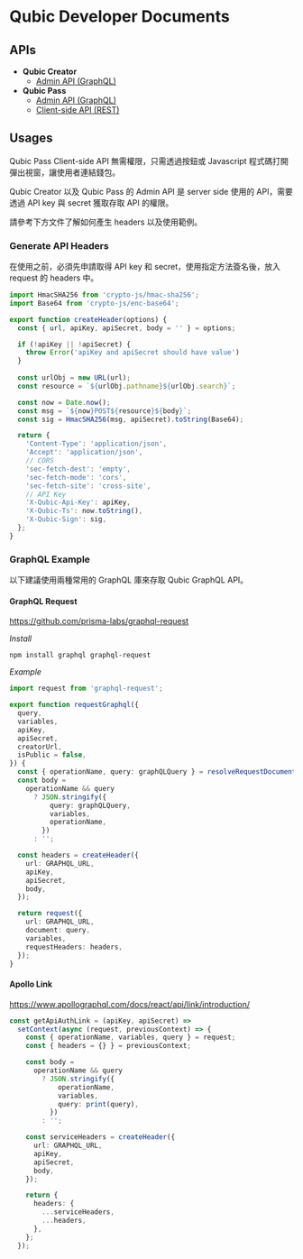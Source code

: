 # Qubic Developer Documents


## APIs

* **Qubic Creator**
  * [Admin API (GraphQL)](./creator/README.md#qubic-creator-admin-api)
* **Qubic Pass**
  * [Admin API (GraphQL)](./pass/README.md#qubic-pass-admin-api)
  * [Client-side API (REST)](./pass/README.md#qubic-pass-client-api)


## Usages

Qubic Pass Client-side API 無需權限，只需透過按鈕或 Javascript 程式碼打開彈出視窗，讓使用者連結錢包。

Qubic Creator 以及 Qubic Pass 的 Admin API 是 server side 使用的 API，需要透過 API key 與 secret 獲取存取 API 的權限。

請參考下方文件了解如何產生 headers 以及使用範例。


### Generate API Headers <a id="headers" />

在使用之前，必須先申請取得 API key 和 secret，使用指定方法簽名後，放入 request 的 headers 中。

```ts
import HmacSHA256 from 'crypto-js/hmac-sha256';
import Base64 from 'crypto-js/enc-base64';

export function createHeader(options) {
  const { url, apiKey, apiSecret, body = '' } = options;

  if (!apiKey || !apiSecret) {
    throw Error('apiKey and apiSecret should have value')
  }
  
  const urlObj = new URL(url);
  const resource = `${urlObj.pathname}${urlObj.search}`;

  const now = Date.now();
  const msg = `${now}POST${resource}${body}`;
  const sig = HmacSHA256(msg, apiSecret).toString(Base64);

  return {
    'Content-Type': 'application/json',
    'Accept': 'application/json',
    // CORS
    'sec-fetch-dest': 'empty',
    'sec-fetch-mode': 'cors',
    'sec-fetch-site': 'cross-site',
    // API Key
    'X-Qubic-Api-Key': apiKey,
    'X-Qubic-Ts': now.toString(),
    'X-Qubic-Sign': sig,
  };
}
```


### GraphQL Example

以下建議使用兩種常用的 GraphQL 庫來存取 Qubic GraphQL API。

#### GraphQL Request

https://github.com/prisma-labs/graphql-request

*Install*

```
npm install graphql graphql-request
```

*Example*

```ts
import request from 'graphql-request';

export function requestGraphql({
  query,
  variables,
  apiKey,
  apiSecret,
  creatorUrl,
  isPublic = false,
}) {
  const { operationName, query: graphQLQuery } = resolveRequestDocument(query);
  const body =
    operationName && query
      ? JSON.stringify({
          query: graphQLQuery,
          variables,
          operationName,
        })
      : '';

  const headers = createHeader({
    url: GRAPHQL_URL,
    apiKey,
    apiSecret,
    body,
  });

  return request({
    url: GRAPHQL_URL,
    document: query,
    variables,
    requestHeaders: headers,
  });
}
```



#### Apollo Link

https://www.apollographql.com/docs/react/api/link/introduction/

```ts
const getApiAuthLink = (apiKey, apiSecret) =>
  setContext(async (request, previousContext) => {
    const { operationName, variables, query } = request;
    const { headers = {} } = previousContext;

    const body =
      operationName && query
        ? JSON.stringify({
            operationName,
            variables,
            query: print(query),
          })
        : '';

    const serviceHeaders = createHeader({
      url: GRAPHQL_URL,
      apiKey,
      apiSecret,
      body,
    });

    return {
      headers: {
        ...serviceHeaders,
        ...headers,
      },
    };
  });
```


